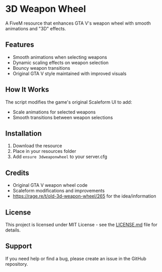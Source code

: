 # 3D Weapon Wheel
A FiveM resource that enhances GTA V's weapon wheel with smooth animations and "3D" effects.

## Features
- Smooth animations when selecting weapons
- Dynamic scaling effects on weapon selection
- Bouncy weapon transitions 
- Original GTA V style maintained with improved visuals

## How It Works
The script modifies the game's original Scaleform UI to add:
- Scale animations for selected weapons
- Smooth transitions between weapon selections


## Installation
1. Download the resource
2. Place in your resources folder
3. Add `ensure 3dweaponwheel` to your server.cfg

## Credits
- Original GTA V weapon wheel code
- Scaleform modifications and improvements
- https://rage.re/t/old-3d-weapon-wheel/265 for the idea/information

## License
This project is licensed under MIT License - see the [LICENSE.md](LICENSE) file for details.

## Support
If you need help or find a bug, please create an issue in the GitHub repository.
